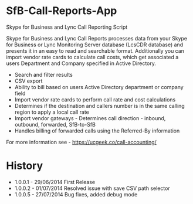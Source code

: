# SfB-Call-Reports-App
Skype for Business and Lync Call Reporting Script
     
Skype for Business and Lync Call Reports processes data from your Skype for Business or Lync Monitoring Server database (LcsCDR database) and presents it in an easy to read and searchable format. Additionally you can import vendor rate cards to calculate call costs, which get associated a users Department and Company specified in Active Directory.

  *  Search and filter results 
  *  CSV export 
  *  Ability to bill based on users Active Directory department or company field 
  *  Import vendor rate cards to perform call rate and cost calculations 
  *  Determines if the destination and callers number is in the same calling region to apply a local call rate
  *  Import vendor gateways - Determines call direction - inbound, outbound, forwarded, SfB-to-SfB
  *  Handles billing of forwarded calls using the Referred-By information

For more information see - https://ucgeek.co/call-accounting/

# History
* 1.0.0.1 - 29/06/2014 First Release
* 1.0.0.2 - 01/07/2014 Resolved issue with save CSV path selector
* 1.0.0.5 - 27/07/2014 Bug fixes, added debug mode
